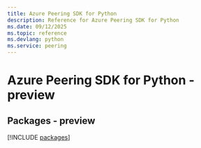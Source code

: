 ```yaml
---
title: Azure Peering SDK for Python
description: Reference for Azure Peering SDK for Python
ms.date: 09/12/2025
ms.topic: reference
ms.devlang: python
ms.service: peering
---
```

# Azure Peering SDK for Python - preview
## Packages - preview
[!INCLUDE [packages](peering-index.md)]